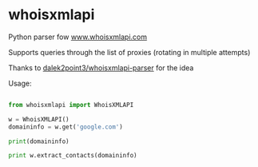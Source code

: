 # whoisxmlapi

Python parser fow www.whoisxmlapi.com

Supports queries through the list of proxies (rotating in multiple attempts)

Thanks to [dalek2point3/whoisxmlapi-parser](https://github.com/dalek2point3/whoisxmlapi-parser) for the idea

Usage:

```python

from whoisxmlapi import WhoisXMLAPI

w = WhoisXMLAPI()
domaininfo = w.get('google.com')

print(domaininfo)

print w.extract_contacts(domaininfo)

```

